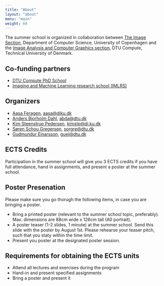 ```yaml
---
title: "About"
layout: "about"
menu: "main"
weight: 60
---
```


The summer school is organized in collaboration between [The Image Section](http://www.diku.dk/english/research/imagesection/), Department of Computer Science, University of Copenhagen and the [Image Analysis and Computer Graphics section](http://www.compute.dtu.dk/english/research/Image), DTU Compute, Technical University of Denmark.

## Co-funding partners

- [DTU Compute PhD School](http://www.compute.dtu.dk/uddannelse/phd)
- [Imaging and Machine Learning research school (IMLRS)](http://www.diku.dk/forskning/research_school/)

## Organizers

- [Aasa Feragen](https://sites.google.com/site/aasaferagen/), [aasa@diku.dk](mailto:aasa@diku.dk)
- [Anders Bjorholm Dahl](http://www.imm.dtu.dk/~abda/), [abda@dtu.dk](mailto:abda@dtu.dk)
- [Kim Steenstrup Pedersen](http://image.diku.dk/kimstp/), [kimstp@di.ku.dk](mailto:kimstp@di.ku.dk)
- [Søren Schou Gregersen](http://www.dtu.dk/service/telefonbog/person?id=51505&cpid=223554&tab=5&type=all), [sorgre@dtu.dk](mailto:sorgre@dtu.dk)
- [Gudmundur Einarsson](https://gumeo.github.io/), [guei@dtu.dk](mailto:guei@dtu.dk)

## ECTS Credits

Participation in the summer school will give you 3 ECTS credits if you have full attendance, hand in assignments, and present a poster at the summer school.

## Poster Presenation

Please make sure you go thorugh the following items, in case you are bringing a poster.

- Bring a printed poster (relevant to the summer school topic, preferably). Max. dimensions are 88cm wide x 126cm tall (A0 portrait). 
- A poster teaser (1-2 slides, 1 minute) at the summer school. Send this slide with the poster by August 1st. Please rehearse your teaser pitch, such that you staty within the time limit.
- Present you poster at the designated poster session.

## Requirements for obtaining the ECTS units

- Attend all lectures and exercises during the program
- Hand-in and present specified assignments
- Bring a poster and present it

